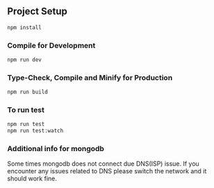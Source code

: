 ## Project Setup

```sh
npm install
```

### Compile for Development

```sh
npm run dev
```

### Type-Check, Compile and Minify for Production

```sh
npm run build
```

### To run test
```sh
npm run test
npm run test:watch
```

### Additional info for mongodb

Some times mongodb does not connect due DNS(ISP) issue. If you encounter any issues related to DNS please switch the network and it should work fine.